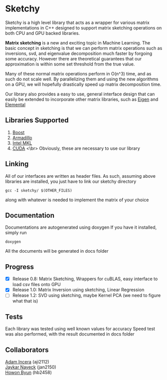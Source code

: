 # Sketchy

Sketchy is a high level library that acts as a wrapper for various
matrix implementations in C++ designed to support matrix sketching operations
on both CPU and GPU backed libraries.

**Matrix sketching** is a new and exciting topic in Machine Learning. The basic concept in sketching is that we can perform matrix operations such as inversions, svd, and eigenvalue decomposition much faster by forgoing some accuracy. However there are theoretical guarantees that our approximation is within some set threshold from the true value.

Many of these normal matrix operations perform in O(n^3) time, and as such do not scale well. By parallelizing them and using the new algorithms on a GPU, we will hopefully drastically speed up matrix decomposition time. 

Our library also provides a easy to use, general interface design that
can easily be extended to incorporate other matrix libraries, such as
[Eigen](http://eigen.tuxfamily.org/index.php?title=Main_Page) and [Elemental](http://libelemental.org/)

## Libraries Supported
1. [Boost](http://www.boost.org/doc/libs/1_60_0/libs/numeric/ublas/doc/)
2. [Armadillo](http://arma.sourceforge.net/docs.html)
3. [Intel MKL](https://software.intel.com/en-us/intel-mkl)
4. [CUDA](http://docs.nvidia.com/cuda/nvblas/) <\br>
Obviously, these are necessary to use our library

## Linking
All of our interfaces are written as header files. As such, assuming
above libraries are installed, you just have to link our sketchy directory 
```
gcc -I sketchy/ $(OTHER_FILES)
```
along with whatever is needed to implement the matrix of your choice

## Documentation
Documentations are autogenerated using doxygen
If you have it installed, simply run 
```
doxygen
```
All the documents will be generated in docs folder

## Progress
- [x] Release 0.8: Matrix Sketching, Wrappers for cuBLAS, easy interface to load csv files onto GPU
- [x] Release 1.0: Matrix Inversion using sketching, Linear Regression
- [ ] Release 1.2: SVD using sketching, maybe Kernel PCA (we need to figure what that is)

## Tests
Each library was tested using well known values for accuracy
Speed test was also performed, with the result documented
in docs folder

## Collaborators
[Adam Incera](https://github.com/adamincera) (aji2112) </br>
[Jaykar Nayeck](https://github.com/jaykar/) (jan2150) </br>
[Howon Byun](https://github.com/Howon/) (hb2458) </br>